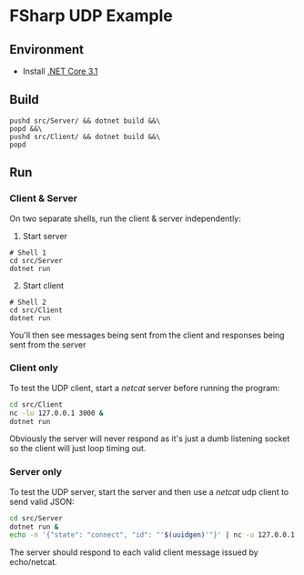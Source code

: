 # FSharp UDP Example

## Environment

- Install [.NET Core 3.1](https://dotnet.microsoft.com/download/dotnet-core/3.1)

## Build

```
pushd src/Server/ && dotnet build &&\
popd &&\
pushd src/Client/ && dotnet build &&\
popd
```

## Run

### Client & Server

On two separate shells, run the client & server independently:

1. Start server

```
# Shell 1
cd src/Server
dotnet run
```

2. Start client
```
# Shell 2
cd src/Client
dotnet run
```

You'll then see messages being sent from the client and responses being sent from the server


### Client only

To test the UDP client, start a _netcat_ server before running the program:

```sh
cd src/Client
nc -lu 127.0.0.1 3000 &
dotnet run
```
Obviously the server will never respond as it's just a dumb listening socket so the client will just loop timing out.

### Server only

To test the UDP server, start the server and then use a _netcat_ udp client to send valid JSON:

```sh
cd src/Server
dotnet run &
echo -n '{"state": "connect", "id": "'$(uuidgen)'"}' | nc -u 127.0.0.1 3000
```

The server should respond to each valid client message issued by echo/netcat.
